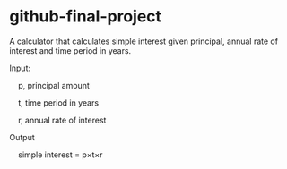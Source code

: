 # github-final-project
A calculator that calculates simple interest given principal, annual rate of interest and time period in years.

Input:

&nbsp;&nbsp;&nbsp;&nbsp;p, principal amount

&nbsp;&nbsp;&nbsp;&nbsp;t, time period in years

&nbsp;&nbsp;&nbsp;&nbsp;r, annual rate of interest
   
Output

&nbsp;&nbsp;&nbsp;&nbsp;simple interest = p$\times$t$\times$r
